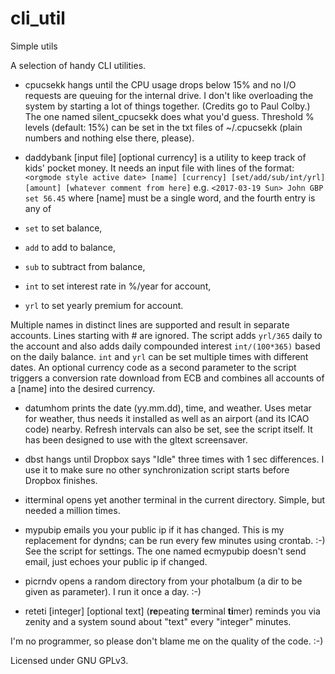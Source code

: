 cli_util
=============

Simple utils

A selection of handy CLI utilities.

* cpucsekk hangs until the CPU usage drops below 15% and no I/O requests are queuing for the internal drive. I don't like overloading the system by starting a lot of things together. (Credits go to Paul Colby.) The one named silent_cpucsekk does what you'd guess. Threshold % levels (default: 15%) can be set in the txt files of ~/.cpucsekk (plain numbers and nothing else there, please).

* daddybank [input file] [optional currency] is a utility to keep track of kids' pocket money. It needs an input file with lines of the format:
`<orgmode style active date> [name] [currency] [set/add/sub/int/yrl] [amount] [whatever comment from here]`
e.g. `<2017-03-19 Sun> John GBP set 56.45`
where [name] must be a single word, and the fourth entry is any of
 * `set` to set balance,
 * `add` to add to balance,
 * `sub` to subtract from balance,
 * `int` to set interest rate in %/year for account,
 * `yrl` to set yearly premium for account.

 Multiple names in distinct lines are supported and result in separate accounts. Lines starting with # are ignored. The script adds `yrl/365` daily to the account and also adds daily compounded interest `int/(100*365)` based on the daily balance. `int` and `yrl` can be set multiple times with different dates. An optional currency code as a second parameter to the script triggers a conversion rate download from ECB and combines all accounts of a [name] into the desired currency. 

* datumhom prints the date (yy.mm.dd), time, and weather. Uses metar for weather, thus needs it installed as well as an airport (and its ICAO code) nearby. Refresh intervals can also be set, see the script itself. It has been designed to use with the gltext screensaver. 

* dbst hangs until Dropbox says "Idle" three times with 1 sec differences. I use it to make sure no other synchronization script starts before Dropbox finishes. 

* itterminal opens yet another terminal in the current directory. Simple, but needed a million times.

* mypubip emails you your public ip if it has changed. This is my replacement for dyndns; can be run every few minutes using crontab. :-) See the script for settings. The one named ecmypubip doesn't send email, just echoes your public ip if changed.

* picrndv opens a random directory from your photalbum (a dir to be given as parameter). I run it once a day. :-)

* reteti [integer] [optional text] (**re**peating **te**rminal **ti**mer) reminds you via zenity and a system sound about "text" every "integer" minutes.

I'm no programmer, so please don't blame me on the quality of the code. :-)

Licensed under GNU GPLv3.
